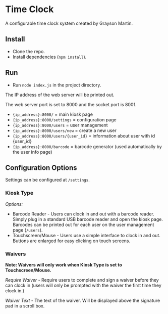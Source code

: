 # Time Clock
A configurable time clock system created by Grayson Martin.

## Install
* Clone the repo.
* Install dependencies (`npm install`).

## Run
* Run `node index.js` in the project directory.

The IP address of the web server will be printed out.

The web server port is set to 8000 and the socket port is 8001.

* `{ip_address}:8000/` = main kiosk page
* `{ip_address}:8000/settings` = configuration page
* `{ip_address}:8000/users` = user management
* `{ip_address}:8000/users/new` = create a new user
* `{ip_address}:8000/users/{user_id}` = information about user with id {user_id}
* `{ip_address}:8000/barcode` = barcode generator (used automatically by the user info page)

## Configuration Options

Settings can be configured at `/settings`.

### Kiosk Type
*Options:*
* Barcode Reader - Users can clock in and out with a barcode reader. Simply plug in a standard USB barcode reader and open the kiosk page. Barcodes can be printed out for each user on the user management page (`/users`).
* Touchscreen/Mouse - Users use a simple interface to clock in and out. Buttons are enlarged for easy clicking on touch screens.

### Waivers

**Note: Waivers will only work when Kiosk Type is set to Touchscreen/Mouse.**

*Require Waiver* - Require users to complete and sign a waiver before they can clock in (users will only be prompted with the waiver the first time they clock in.)

*Waiver Text* - The text of the waiver. Will be displayed above the signature pad in a scroll box.
